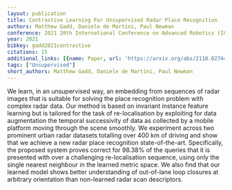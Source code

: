 ```yaml
---
layout: publication
title: Contrastive Learning For Unsupervised Radar Place Recognition
authors: Matthew Gadd, Daniele de Martini, Paul Newman
conference: 2021 20th International Conference on Advanced Robotics (ICAR)
year: 2021
bibkey: gadd2021contrastive
citations: 15
additional_links: [{name: Paper, url: 'https://arxiv.org/abs/2110.02744'}]
tags: ["Unsupervised"]
short_authors: Matthew Gadd, Daniele de Martini, Paul Newman
---
```

We learn, in an unsupervised way, an embedding from sequences of radar images
that is suitable for solving the place recognition problem with complex radar
data. Our method is based on invariant instance feature learning but is
tailored for the task of re-localisation by exploiting for data augmentation
the temporal successivity of data as collected by a mobile platform moving
through the scene smoothly. We experiment across two prominent urban radar
datasets totalling over 400 km of driving and show that we achieve a new radar
place recognition state-of-the-art. Specifically, the proposed system proves
correct for 98.38% of the queries that it is presented with over a challenging
re-localisation sequence, using only the single nearest neighbour in the
learned metric space. We also find that our learned model shows better
understanding of out-of-lane loop closures at arbitrary orientation than
non-learned radar scan descriptors.